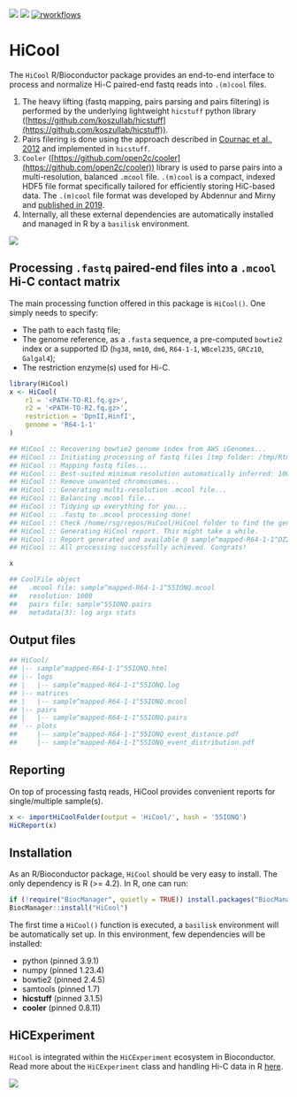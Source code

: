[![](https://img.shields.io/badge/lifecycle-maturing-blue.svg)](https://www.tidyverse.org/lifecycle/#maturing)
[![](https://img.shields.io/badge/license-MIT-green.svg)](https://opensource.org/licenses/MIT)
[![rworkflows](https://github.com/js2264/HiCool/actions/workflows/rworkflows.yml/badge.svg)](https://github.com/js2264/HiCool/actions/workflows/rworkflows.yml)

# HiCool

The `HiCool` R/Bioconductor package provides an end-to-end interface to 
process and normalize Hi-C paired-end fastq reads into `.(m)cool` files.

1. The heavy lifting (fastq mapping, pairs parsing and pairs filtering) is 
performed by the underlying lightweight `hicstuff` python library 
([https://github.com/koszullab/hicstuff](https://github.com/koszullab/hicstuff)).
2. Pairs filering is done using the approach described in 
[Cournac et al., 2012](https://doi.org/10.1186/1471-2164-13-436) and implemented
in `hicstuff`.
3. `Cooler` ([https://github.com/open2c/cooler](https://github.com/open2c/cooler)) 
library is used to parse pairs into a multi-resolution, balanced `.mcool` file. 
`.(m)cool` is a compact, indexed HDF5 file format specifically tailored 
for efficiently storing HiC-based data. The `.(m)cool`  file format was 
developed by Abdennur and Mirny and 
[published in 2019](https://doi.org/10.1093/bioinformatics/btz540).
4. Internally, all these external dependencies are automatically installed and 
managed in R by a `basilisk` environment.

![](https://raw.githubusercontent.com/js2264/HiCool/master/man/figures/pipeline.png)

## Processing `.fastq` paired-end files into a `.mcool` Hi-C contact matrix

The main processing function offered in this package is `HiCool()`.
One simply needs to specify: 

- The path to each fastq file;
- The genome reference, as a `.fasta` sequence, a pre-computed `bowtie2` index 
or a supported ID (`hg38`, `mm10`, `dm6`, `R64-1-1`, `WBcel235`, `GRCz10`, 
`Galgal4`);
- The restriction enzyme(s) used for Hi-C.

```r
library(HiCool)
x <- HiCool(
    r1 = '<PATH-TO-R1.fq.gz>', 
    r2 = '<PATH-TO-R2.fq.gz>', 
    restriction = 'DpnII,HinfI', 
    genome = 'R64-1-1'
)
```

```sh
## HiCool :: Recovering bowtie2 genome index from AWS iGenomes...
## HiCool :: Initiating processing of fastq files [tmp folder: /tmp/RtmpARIRQo/DZ28I8]...
## HiCool :: Mapping fastq files...
## HiCool :: Best-suited minimum resolution automatically inferred: 1000
## HiCool :: Remove unwanted chromosomes...
## HiCool :: Generating multi-resolution .mcool file...
## HiCool :: Balancing .mcool file...
## HiCool :: Tidying up everything for you...
## HiCool :: .fastq to .mcool processing done!
## HiCool :: Check /home/rsg/repos/HiCool/HiCool folder to find the generated files
## HiCool :: Generating HiCool report. This might take a while.
## HiCool :: Report generated and available @ sample^mapped-R64-1-1^DZ28I8.html
## HiCool :: All processing successfully achieved. Congrats!
```

```r
x
```

```sh
## CoolFile object
##   .mcool file: sample^mapped-R64-1-1^55IONQ.mcool
##   resolution: 1000
##   pairs file: sample^55IONQ.pairs
##   metadata(3): log args stats
```

## Output files

```sh
## HiCool/
## |-- sample^mapped-R64-1-1^55IONQ.html
## |-- logs
## |   |-- sample^mapped-R64-1-1^55IONQ.log
## |-- matrices
## |   |-- sample^mapped-R64-1-1^55IONQ.mcool
## |-- pairs
## |   |-- sample^mapped-R64-1-1^55IONQ.pairs
## `-- plots
##     |-- sample^mapped-R64-1-1^55IONQ_event_distance.pdf
##     |-- sample^mapped-R64-1-1^55IONQ_event_distribution.pdf
```

## Reporting 

On top of processing fastq reads, HiCool provides convenient reports for 
single/multiple sample(s).

```r
x <- importHiCoolFolder(output = 'HiCool/', hash = '55IONQ')
HiCReport(x)
```

## Installation

As an R/Bioconductor package, `HiCool` should be very easy to install. The only
dependency is R (>= 4.2). In R, one can run: 

```r
if (!require("BiocManager", quietly = TRUE)) install.packages("BiocManager")
BiocManager::install("HiCool")
```

The first time a `HiCool()` function is executed, a `basilisk` environment 
will be automatically set up. In this environment, few dependencies will be 
installed: 

- python (pinned 3.9.1)
- numpy (pinned 1.23.4)
- bowtie2 (pinned 2.4.5)
- samtools (pinned 1.7)
- **hicstuff** (pinned 3.1.5)
- **cooler** (pinned 0.8.11)

## HiCExperiment

`HiCool` is integrated within the `HiCExperiment` ecosystem in Bioconductor. 
Read more about the `HiCExperiment` class and handling Hi-C data in R 
[here](https://github.com/js2264/HiCExperiment).

![](https://raw.githubusercontent.com/js2264/HiCExperiment/master/man/figures/HiCExperiment_ecosystem.png)
